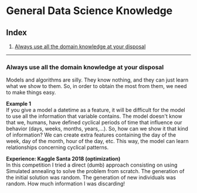 # General Data Science Knowledge

## Index

1. [Always use all the domain knowledge at your disposal](#always-use-all-the-domain-knowledge-at-your-disposal)

---

### Always use all the domain knowledge at your disposal

Models and algorithms are silly. They know nothing, and they can just learn what we show to them. So, in order to obtain the most from them, we need to make things easy. 

**Example 1**  
If you give a model a datetime as a feature, it will be difficult for the model to use all the information that variable contains. The model doesn't know that we, humans, have defined cyclical periods of time that influence our behavior (days, weeks, months, years,...). So, how can we show it that kind of information? We can create extra features containing the day of the week, day of the month, hour of the day, etc. This way, the model can learn relationships concerning cyclical patterns. 

**Experience: Kaggle Santa 2018 (optimization)**  
In this competition I tried a direct (dumb) approach consisting on using Simulated annealing to solve the problem from scratch. The generation of the initial solution was random. The generation of new individuals was random. How much information I was discarding! 
